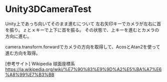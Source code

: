 # Unity3DCameraTest
Unity上であっち向いてそのまま進むについて
左右矢印キーでカメラが左右に首を振り。ｚとｘキーで上下に首を振る。
その状態で、上キーを進むとカメラの方向に進む。

camera.transform.forwardでカメラの方向を取得して、AcosとAtan2を使って進む方向を取得。

[参考サイト]
Wikipedia 球面座標系
https://ja.wikipedia.org/wiki/%E7%90%83%E9%9D%A2%E5%BA%A7%E6%A8%99%E7%B3%BB
